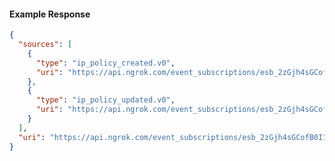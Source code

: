 <!-- Code generated for API Clients. DO NOT EDIT. -->

#### Example Response

```json
{
  "sources": [
    {
      "type": "ip_policy_created.v0",
      "uri": "https://api.ngrok.com/event_subscriptions/esb_2zGjh4sGCofB0I1jmvba4S30ptU/sources/ip_policy_created.v0"
    },
    {
      "type": "ip_policy_updated.v0",
      "uri": "https://api.ngrok.com/event_subscriptions/esb_2zGjh4sGCofB0I1jmvba4S30ptU/sources/ip_policy_updated.v0"
    }
  ],
  "uri": "https://api.ngrok.com/event_subscriptions/esb_2zGjh4sGCofB0I1jmvba4S30ptU/sources"
}
```
